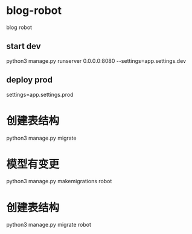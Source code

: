 # blog-robot
blog robot

## start dev
python3 manage.py runserver 0.0.0.0:8080 --settings=app.settings.dev

## deploy prod
settings=app.settings.prod

# 创建表结构
python3 manage.py migrate

# 模型有变更
python3 manage.py makemigrations robot

# 创建表结构
python3 manage.py migrate robot
